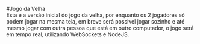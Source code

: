 #Jogo da Velha
<br>
Esta é a versão inicial do jogo da velha, por enquanto os 2 jogadores só podem jogar na mesma tela, em breve será possivel jogar sozinho e até mesmo jogar com outra pessoa que está  em outro computador, o jogo será em tempo real, utilizando WebSockets e NodeJS.